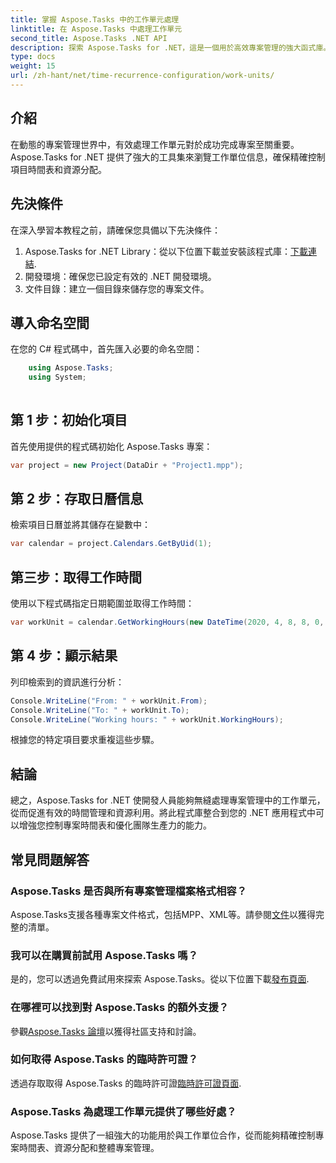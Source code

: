 ```yaml
---
title: 掌握 Aspose.Tasks 中的工作單元處理
linktitle: 在 Aspose.Tasks 中處理工作單元
second_title: Aspose.Tasks .NET API
description: 探索 Aspose.Tasks for .NET，這是一個用於高效專案管理的強大函式庫。精確處理工作單元以達到最佳資源利用。
type: docs
weight: 15
url: /zh-hant/net/time-recurrence-configuration/work-units/
---
```

## 介紹
在動態的專案管理世界中，有效處理工作單元對於成功完成專案至關重要。 Aspose.Tasks for .NET 提供了強大的工具集來瀏覽工作單位信息，確保精確控制項目時間表和資源分配。
## 先決條件
在深入學習本教程之前，請確保您具備以下先決條件：
1.  Aspose.Tasks for .NET Library：從以下位置下載並安裝該程式庫：[下載連結](https://releases.aspose.com/tasks/net/).
2. 開發環境：確保您已設定有效的 .NET 開發環境。
3. 文件目錄：建立一個目錄來儲存您的專案文件。
## 導入命名空間
在您的 C# 程式碼中，首先匯入必要的命名空間：
```csharp
    using Aspose.Tasks;
    using System;
    
```
## 第 1 步：初始化項目
首先使用提供的程式碼初始化 Aspose.Tasks 專案：
```csharp
var project = new Project(DataDir + "Project1.mpp");
```
## 第 2 步：存取日曆信息
檢索項目日曆並將其儲存在變數中：
```csharp
var calendar = project.Calendars.GetByUid(1);
```
## 第三步：取得工作時間
使用以下程式碼指定日期範圍並取得工作時間：
```csharp
var workUnit = calendar.GetWorkingHours(new DateTime(2020, 4, 8, 8, 0, 0), new DateTime(2020, 4, 9, 17, 0, 0));
```
## 第 4 步：顯示結果
列印檢索到的資訊進行分析：
```csharp
Console.WriteLine("From: " + workUnit.From);
Console.WriteLine("To: " + workUnit.To);
Console.WriteLine("Working hours: " + workUnit.WorkingHours);
```
根據您的特定項目要求重複這些步驟。
## 結論
總之，Aspose.Tasks for .NET 使開發人員能夠無縫處理專案管理中的工作單元，從而促進有效的時間管理和資源利用。將此程式庫整合到您的 .NET 應用程式中可以增強您控制專案時間表和優化團隊生產力的能力。
## 常見問題解答
### Aspose.Tasks 是否與所有專案管理檔案格式相容？
 Aspose.Tasks支援各種專案文件格式，包括MPP、XML等。請參閱[文件](https://reference.aspose.com/tasks/net/)以獲得完整的清單。
### 我可以在購買前試用 Aspose.Tasks 嗎？
是的，您可以透過免費試用來探索 Aspose.Tasks。從以下位置下載[發布頁面](https://releases.aspose.com/).
### 在哪裡可以找到對 Aspose.Tasks 的額外支援？
參觀[Aspose.Tasks 論壇](https://forum.aspose.com/c/tasks/15)以獲得社區支持和討論。
### 如何取得 Aspose.Tasks 的臨時許可證？
透過存取取得 Aspose.Tasks 的臨時許可證[臨時許可證頁面](https://purchase.aspose.com/temporary-license/).
### Aspose.Tasks 為處理工作單元提供了哪些好處？
Aspose.Tasks 提供了一組強大的功能用於與工作單位合作，從而能夠精確控制專案時間表、資源分配和整體專案管理。